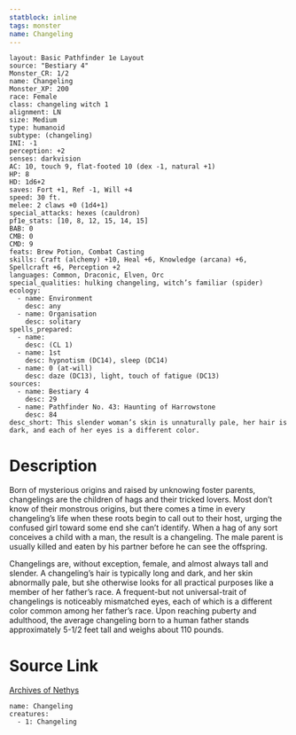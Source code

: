 ```yaml
---
statblock: inline
tags: monster
name: Changeling
---
```

```statblock
layout: Basic Pathfinder 1e Layout
source: "Bestiary 4"
Monster_CR: 1/2
name: Changeling
Monster_XP: 200
race: Female
class: changeling witch 1
alignment: LN
size: Medium
type: humanoid
subtype: (changeling)
INI: -1
perception: +2
senses: darkvision
AC: 10, touch 9, flat-footed 10 (dex -1, natural +1)
HP: 8
HD: 1d6+2
saves: Fort +1, Ref -1, Will +4
speed: 30 ft.
melee: 2 claws +0 (1d4+1)
special_attacks: hexes (cauldron)
pf1e_stats: [10, 8, 12, 15, 14, 15]
BAB: 0
CMB: 0
CMD: 9
feats: Brew Potion, Combat Casting
skills: Craft (alchemy) +10, Heal +6, Knowledge (arcana) +6, Spellcraft +6, Perception +2
languages: Common, Draconic, Elven, Orc
special_qualities: hulking changeling, witch’s familiar (spider)
ecology:
  - name: Environment
    desc: any
  - name: Organisation
    desc: solitary
spells_prepared:
  - name:
    desc: (CL 1)
  - name: 1st
    desc: hypnotism (DC14), sleep (DC14)
  - name: 0 (at-will)
    desc: daze (DC13), light, touch of fatigue (DC13)
sources:
  - name: Bestiary 4
    desc: 29
  - name: Pathfinder No. 43: Haunting of Harrowstone
    desc: 84
desc_short: This slender woman’s skin is unnaturally pale, her hair is dark, and each of her eyes is a different color.
```
# Description
Born of mysterious origins and raised by unknowing foster parents, changelings are the children of hags and their tricked lovers. Most don’t know of their monstrous origins, but there comes a time in every changeling’s life when these roots begin to call out to their host, urging the confused girl toward some end she can’t identify. When a hag of any sort conceives a child with a man, the result is a changeling. The male parent is usually killed and eaten by his partner before he can see the offspring.

Changelings are, without exception, female, and almost always tall and slender. A changeling’s hair is typically long and dark, and her skin abnormally pale, but she otherwise looks for all practical purposes like a member of her father’s race. A frequent-but not universal-trait of changelings is noticeably mismatched eyes, each of which is a different color common among her father’s race. Upon reaching puberty and adulthood, the average changeling born to a human father stands approximately 5-1/2 feet tall and weighs about 110 pounds.
# Source Link
[Archives of Nethys](https://aonprd.com/MonsterDisplay.aspx?ItemName=Changeling)
```encounter-table
name: Changeling
creatures:
  - 1: Changeling
```
